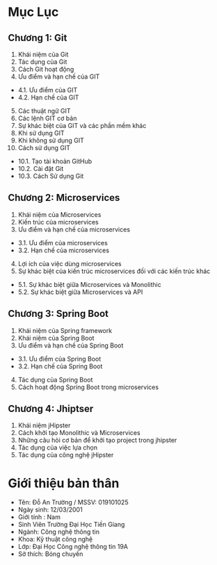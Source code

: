 # Mục Lục

## Chương 1: Git
1. Khái niệm của Git
2. Tác dụng của Git
3. Cách Git hoạt động
4. Ưu điểm và hạn chế của GIT

- 4.1. Ưu điểm của GIT
- 4.2. Hạn chế của GIT

5. Các thuật ngữ GIT
6. Các lệnh GIT cơ bản
7.  Sự khác biệt của GIT và các phần mềm khác
8. Khi sử dụng GIT
9. Khi không sử dụng GIT
10. Cách sử dụng GIT
- 10.1. Tạo tài khoản GitHub
- 10.2. Cài đặt Git
- 10.3. Cách Sử dụng Git
## Chương 2: Microservices
1. Khái niệm của Microservices
2. Kiến trúc của microservices
3. Ưu điểm và hạn chế của microservices
- 3.1. Ưu điểm của microservices
- 3.2. Hạn chế của microservices
4. Lợi ích của việc dùng microservices
5. Sự khác biệt của kiến trúc microservices đối với các kiến trúc khác
- 5.1. Sự khác biệt giữa Microservices và Monolithic
- 5.2. Sự khác biệt giữa Microservices và API
## Chương 3: Spring Boot
1. Khái niệm của Spring framework
2. Khái niệm của Spring Boot
3. Ưu điểm và hạn chế của Spring Boot
- 3.1. Ưu điểm của Spring Boot
- 3.2. Hạn chế của Spring Boot
4. Tác dụng của Spring Boot
5. Cách hoạt động Spring Boot trong microservices
## Chương 4: Jhiptser
1. Khái niệm jHipster
2. Cách khởi tạo Monolithic và Microservices
3. Những câu hỏi cơ bản để khởi tạo project trong jhipster
4. Tác dụng của việc lựa chọn
5. Tác dụng của công nghệ jHipster
# Giới thiệu bản thân

- Tên: Đỗ An Trường / MSSV: 019101025
- Ngày sinh: 12/03/2001
- Giới tính : Nam
- Sinh Viên Trường Đại Học Tiền Giang
- Ngành: Công nghệ thông tin
- Khoa: Kỹ thuật công nghệ
- Lớp: Đại Học Công nghệ thông tin 19A
- Sở thích: Bóng chuyền